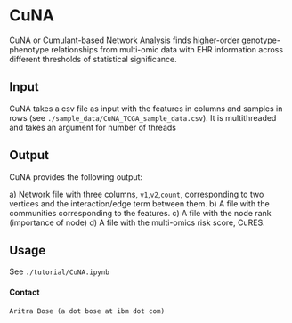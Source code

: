# CuNA
CuNA or Cumulant-based Network Analysis finds higher-order genotype-phenotype relationships from multi-omic data with EHR information across different thresholds of statistical significance. 


## Input 
CuNA takes a csv file as input with the features in columns and samples in rows (see `./sample_data/CuNA_TCGA_sample_data.csv`). It is multithreaded and takes an argument for number of threads

## Output 

CuNA provides the following output: 

a) Network file with three columns, `v1`,`v2`,`count`, corresponding to two vertices and the interaction/edge term between them. 
b) A file with the communities corresponding to the features. 
c) A file with the node rank (importance of node)
d) A file with the multi-omics risk score, CuRES. 

## Usage 
See `./tutorial/CuNA.ipynb`

#### Contact 
```
Aritra Bose (a dot bose at ibm dot com)
```
